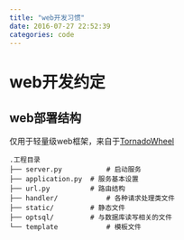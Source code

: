 ```yaml
---
title: "web开发习惯"
date: 2016-07-27 22:52:39
categories: code
---
```

# web开发约定

## web部署结构
仅用于轻量级web框架，来自于[TornadoWheel](https://github.com/qiwsir/TornadoWheel)

	.工程目录
	├── server.py			# 启动服务
	├── application.py	# 服务基本设置
	├── url.py			# 路由结构
	├── handler/			# 各种请求处理类文件
	├── static/			# 静态文件
	├── optsql/			# 与数据库读写相关的文件
	└── template			# 模板文件
